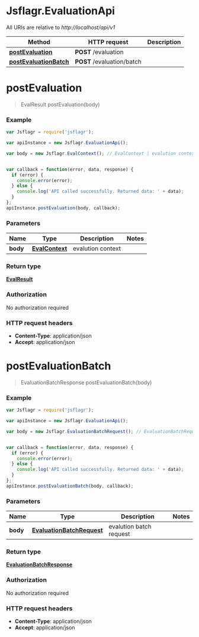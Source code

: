 # Jsflagr.EvaluationApi

All URIs are relative to *http://localhost/api/v1*

Method | HTTP request | Description
------------- | ------------- | -------------
[**postEvaluation**](EvaluationApi.md#postEvaluation) | **POST** /evaluation | 
[**postEvaluationBatch**](EvaluationApi.md#postEvaluationBatch) | **POST** /evaluation/batch | 


<a name="postEvaluation"></a>
# **postEvaluation**
> EvalResult postEvaluation(body)



### Example
```javascript
var Jsflagr = require('jsflagr');

var apiInstance = new Jsflagr.EvaluationApi();

var body = new Jsflagr.EvalContext(); // EvalContext | evalution context


var callback = function(error, data, response) {
  if (error) {
    console.error(error);
  } else {
    console.log('API called successfully. Returned data: ' + data);
  }
};
apiInstance.postEvaluation(body, callback);
```

### Parameters

Name | Type | Description  | Notes
------------- | ------------- | ------------- | -------------
 **body** | [**EvalContext**](EvalContext.md)| evalution context | 

### Return type

[**EvalResult**](EvalResult.md)

### Authorization

No authorization required

### HTTP request headers

 - **Content-Type**: application/json
 - **Accept**: application/json

<a name="postEvaluationBatch"></a>
# **postEvaluationBatch**
> EvaluationBatchResponse postEvaluationBatch(body)



### Example
```javascript
var Jsflagr = require('jsflagr');

var apiInstance = new Jsflagr.EvaluationApi();

var body = new Jsflagr.EvaluationBatchRequest(); // EvaluationBatchRequest | evalution batch request


var callback = function(error, data, response) {
  if (error) {
    console.error(error);
  } else {
    console.log('API called successfully. Returned data: ' + data);
  }
};
apiInstance.postEvaluationBatch(body, callback);
```

### Parameters

Name | Type | Description  | Notes
------------- | ------------- | ------------- | -------------
 **body** | [**EvaluationBatchRequest**](EvaluationBatchRequest.md)| evalution batch request | 

### Return type

[**EvaluationBatchResponse**](EvaluationBatchResponse.md)

### Authorization

No authorization required

### HTTP request headers

 - **Content-Type**: application/json
 - **Accept**: application/json

